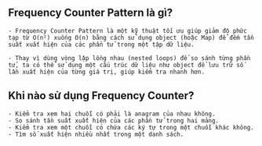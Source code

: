 ## Frequency Counter Pattern là gì?

    - Frequency Counter Pattern là một kỹ thuật tối ưu giúp giảm độ phức tạp từ O(n²) xuống O(n) bằng cách sử dụng object (hoặc Map) để đếm tần suất xuất hiện của các phần tử trong một tập dữ liệu.

    - Thay vì dùng vòng lặp lồng nhau (nested loops) để so sánh từng phần tử, ta có thể sử dụng một cấu trúc dữ liệu như object để lưu trữ số lần xuất hiện của từng giá trị, giúp kiểm tra nhanh hơn.

##  Khi nào sử dụng Frequency Counter?

    - Kiểm tra xem hai chuỗi có phải là anagram của nhau không.
    - So sánh tần suất xuất hiện của các phần tử trong hai mảng.
    - Kiểm tra xem một chuỗi có chứa các ký tự trong một chuỗi khác không.
    - Tìm số xuất hiện nhiều nhất trong một danh sách.